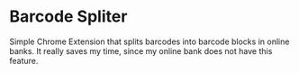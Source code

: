 # Barcode Spliter
Simple Chrome Extension that splits barcodes into barcode blocks in online banks. 
It really saves my time, since my online bank does not have this feature.  


